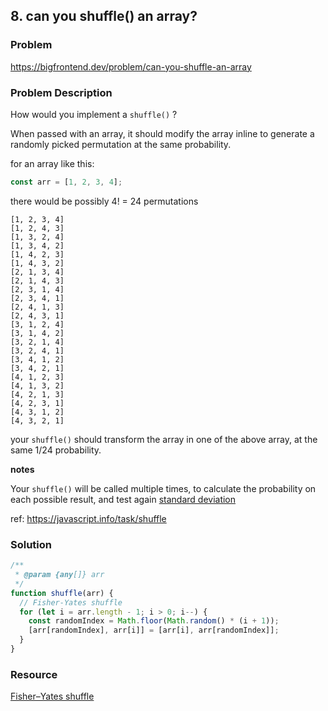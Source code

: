## 8. can you shuffle() an array?

### Problem

https://bigfrontend.dev/problem/can-you-shuffle-an-array

### Problem Description

How would you implement a `shuffle()` ?

When passed with an array, it should modify the array inline to generate a randomly picked permutation at the same probability.

for an array like this:

```js
const arr = [1, 2, 3, 4];
```

there would be possibly 4! = 24 permutations

```
[1, 2, 3, 4]
[1, 2, 4, 3]
[1, 3, 2, 4]
[1, 3, 4, 2]
[1, 4, 2, 3]
[1, 4, 3, 2]
[2, 1, 3, 4]
[2, 1, 4, 3]
[2, 3, 1, 4]
[2, 3, 4, 1]
[2, 4, 1, 3]
[2, 4, 3, 1]
[3, 1, 2, 4]
[3, 1, 4, 2]
[3, 2, 1, 4]
[3, 2, 4, 1]
[3, 4, 1, 2]
[3, 4, 2, 1]
[4, 1, 2, 3]
[4, 1, 3, 2]
[4, 2, 1, 3]
[4, 2, 3, 1]
[4, 3, 1, 2]
[4, 3, 2, 1]
```

your `shuffle()` should transform the array in one of the above array, at the same 1/24 probability.

**notes**

Your `shuffle()` will be called multiple times, to calculate the probability on each possible result, and test again [standard deviation](https://simple.wikipedia.org/wiki/Standard_deviation)

ref: https://javascript.info/task/shuffle

### Solution

```js
/**
 * @param {any[]} arr
 */
function shuffle(arr) {
  // Fisher-Yates shuffle
  for (let i = arr.length - 1; i > 0; i--) {
    const randomIndex = Math.floor(Math.random() * (i + 1));
    [arr[randomIndex], arr[i]] = [arr[i], arr[randomIndex]];
  }
}
```

### Resource

[Fisher–Yates shuffle](https://en.wikipedia.org/wiki/Fisher%E2%80%93Yates_shuffle)

